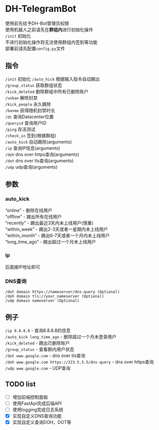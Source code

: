 # **DH-TelegramBot**
使用前先给予DH-Bot管理员权限  
使用机器人之前请先在**群组内**进行初始化操作  
```/init``` 初始化  
不进行初始化操作将无法使用群组内签到等功能  
部署前请先配置```config.py```文件  

## **指令**
```/init``` 初始化
```/auto_hick``` 根据输入指令自动踢出  
```/group_status``` 获取群组状态  
```/kick_deleted``` 删除群组中所有已删除账户  
```/unban``` 解除封禁  
```/kick_people``` 永久踢除  
```/banme``` 获得随机封禁时长  
```/dc``` 查询Datacenter位置  
```/queryid``` 查询用户ID  
```/ping``` 存活测试  
```/check_in``` 签到(根据群组)  
```/auto_kick``` 自动踢除(arguments)  
```/ip``` 查询IP信息(arguments)  
```/doh``` dns over https查询(arguments)  
```/dot``` dns over tls查询(arguments)  
```/udp``` udp查询(arguments)  

## **参数**

### auto_kick
“online” - 删除在线用户  
“offline” - 踢出所有在线用户  
“recently” - 踢出最近3天内未上线用户(慎重)  
“within_week” - 踢出2-3天或者一星期内未上线用户   
“within_month” - 踢出6-7天或者一个月内未上线用户  
“long_time_ago” - 踢出超过一个月未上线用户  

### ip
后面接IP地址即可

### DNS查询
```/dot domain https://nameserver/dns-query (Optional)```  
```/doh domain tls://your_nameserver (Optional)```  
```/udp domain nameserver (Optional)```  

## **例子**
```/ip 8.8.8.8``` - 查询8.8.8.8的信息  
```/auto_kick long_time_ago``` - 删除超过一个月未登录用户  
```/kick_deleted``` - 踢出已删除账户  
```/group_status``` - 查看群内用户状态  
```/dot www.google.com``` - dns over tls查询  
```/doh www.google.com https://223.5.5.5/dns-query``` - dns over https查询  
```/udp www.google.com``` - UDP查询  

## TODO list
- [ ] 增加前端控制面板
- [ ] 使用FastApi完成后端API
- [ ] 使用logging完成日志系统
- [x] 实现自定义DNS查询功能
- [x] 实现自定义查询DOH，DOT等
